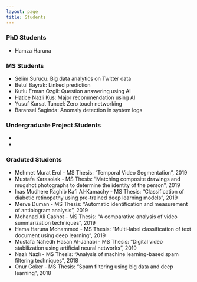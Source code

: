 ```yaml
---
layout: page
title: Students
---
```


### PhD Students
- Hamza Haruna

### MS Students
- Selim Surucu: Big data analytics on Twitter data
- Betul Bayrak: Linked prediction
- Kutlu Erman Ozgil: Question answering using AI
- Hatice Nazli Kus: Major recommendation using AI
- Yusuf Kursat Tuncel: Zero touch networking
- Baransel Saginda: Anomaly detection in system logs

### Undergraduate Project Students
- 
- 

### Graduted Students
- Mehmet Murat Erol - MS Thesis: “Temporal Video Segmentation”, 2019
- Mustafa Karasolak - MS Thesis: “Matching composite drawings and mugshot photographs to determine
the identity of the person”, 2019
- Inas Mudhere Raghib Kafi Al-Kamachy - MS Thesis: “Classification of diabetic retinopathy using pre-trained deep learning models”, 2019
- Merve Duman - MS Thesis: “Automatic identification and measurement of antibiogram analysis”, 2019
- Mohanad Ali Gashot - MS Thesis: “A comparative analysis of video summarization techniques”, 2019
- Hama Haruna Mohammed - MS Thesis: “Multi-label classification of text document using deep
learning”, 2019
- Mustafa Nahedh Hasan Al-Janabi - MS Thesis: “Digital video stabilization using artificial neural
networks”, 2019
- Nazlı Nazlı - MS Thesis: “Analysis of machine learning-based spam filtering techniques”, 2018
- Onur Goker - MS Thesis: “Spam filtering using big data and deep learning”, 2018
